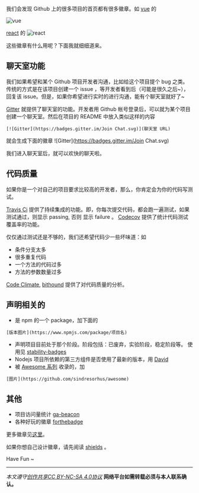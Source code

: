 我们会发现 Github 上的很多项目的首页都有很多徽章。如 [vue](https://github.com/vuejs/vue) 的

![vue](http://upload-images.jianshu.io/upload_images/16777-2e2b2b75d01f9625.png?imageMogr2/auto-orient/strip%7CimageView2/2/w/1240)

[react](https://github.com/facebook/react) 的
![react](http://upload-images.jianshu.io/upload_images/16777-364d4a9221513e5e.png?imageMogr2/auto-orient/strip%7CimageView2/2/w/1240)

这些徽章有什么用呢？下面我就细细道来。

## 聊天室功能
我们如果希望和某个 Github 项目开发者沟通，比如给这个项目提个 bug 之类。传统的方式是在该项目创建一个 issue ，等开发者看到后（可能是很久之后~），回复该 issue。但是，如果你希望进行实时的进行沟通，能有个聊天室就好了~

[Gitter](https://gitter.im) 就提供了聊天室的功能。开发者用
Github 帐号登录后，可以就为某个项目创建一个聊天室。然后在项目的 README 中放入类似这样的内容
```
[![Gitter](https://badges.gitter.im/Join Chat.svg)](聊天室 URL)
```
就会生成下面的徽章
![Gitter](https://badges.gitter.im/Join Chat.svg)

我们进入聊天室后，就可以欢快的聊天啦。

## 代码质量
如果你是一个对自己的项目要求比较高的开发者，那么，你肯定会为你的代码写测试。

[Travis Ci](https://travis-ci.org/) 提供了持续集成的功能。即，你每次提交代码，都会跑一遍测试，如果测试通过，则显示 passing, 否则 显示 failure 。 
[Codecov](https://codecov.io/) 提供了统计代码测试覆盖率的功能。

仅仅通过测试还是不够的，我们还希望代码少一些坏味道：如 
* 条件分支太多
* 很多重复代码
* 一个方法的代码过多
* 方法的参数数量过多

[Code Climate](https://codeclimate.com/), [bithound](https://www.bithound.io/) 提供了对代码质量的分析。

## 声明相关的
* 是 npm 的一个 package，加下面的
```
[版本图片](https://www.npmjs.com/package/项目名)
```
* 声明项目目前处于那个阶段。阶段包括：已废弃，实验阶段，稳定阶段等。 使用见 [stability-badges](https://github.com/badges/stability-badges)
*  Nodejs 项目所依赖的第三方组件是否使用了最新的版本，用 [David](https://david-dm.org/) 
* 被 [Awesome 系列](https://github.com/sindresorhus/awesome) 收录的，加
```
[图片](https://github.com/sindresorhus/awesome)
```

## 其他
* 项目访问量统计 [ga-beacon](https://github.com/igrigorik/ga-beacon)
* 各种好玩的徽章 [forthebadge](http://forthebadge.com/)


更多徽章见[这里](https://github.com/boennemann/badges)。

如果你想自己设计徽章，请先阅读 [shields](https://github.com/badges/shields) 。

Have Fun ~

***

*本文遵守[创作共享CC BY-NC-SA 4.0协议](http://creativecommons.org/licenses/by-nc-sa/4.0/)*
**网络平台如需转载必须与本人联系确认。**
